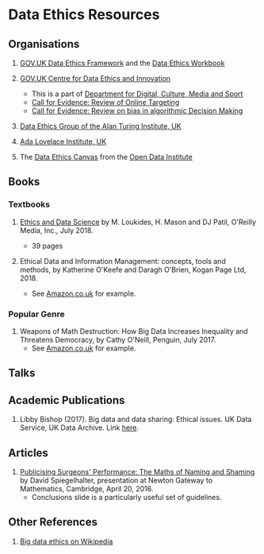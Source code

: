 # Data Ethics Resources

## Organisations

1. [GOV.UK Data Ethics Framework](https://www.gov.uk/government/publications/data-ethics-framework/data-ethics-framework) and the [Data Ethics Workbook](https://www.gov.uk/government/publications/data-ethics-workbook/data-ethics-workbook)

2. [GOV.UK Centre for Data Ethics and Innovation](https://www.gov.uk/government/organisations/centre-for-data-ethics-and-innovation)
   * This is a part of
   [Department for Digital, Culture, Media and Sport](https://www.gov.uk/government/organisations/department-for-digital-culture-media-sport)
   * [Call for Evidence: Review of Online Targeting](https://www.gov.uk/government/publications/the-centre-for-data-ethics-and-innovation-calls-for-evidence-on-online-targeting-and-bias-in-algorithmic-decision-making/centre-for-data-ethics-and-innovation-review-of-online-targeting)
   * [Call for Evidence: Review on bias in algorithmic Decision Making](https://www.gov.uk/government/publications/the-centre-for-data-ethics-and-innovation-calls-for-evidence-on-online-targeting-and-bias-in-algorithmic-decision-making/centre-for-data-ethics-and-innovation-review-on-bias-in-algorithmic-decision-making)
   
3. [Data Ethics Group of the Alan Turing Institute, UK](https://www.turing.ac.uk/research/data-ethics)
   
4. [Ada Lovelace Institute, UK](https://www.adalovelaceinstitute.org)

5. The
   [Data Ethics Canvas](https://theodi.org/article/data-ethics-canvas/)
   from the [Open Data Institute](https://theodi.org)

## Books

### Textbooks

1. [Ethics and Data Science](https://www.oreilly.com/library/view/ethics-and-data/9781492043898/)
   by M. Loukides, H. Mason and DJ Patil, O'Reilly Media, Inc., July 2018.
   	* 39 pages

2. Ethical Data and Information Management: concepts, tools and
   methods, by Katherine O'Keefe and Daragh O'Brien, Kogan Page
   Ltd, 2018.
   	* See [Amazon.co.uk](https://www.amazon.co.uk/Ethical-Data-Information-Management-Concepts/dp/0749482044) for example.

### Popular Genre

1. Weapons of Math Destruction: How Big Data Increases Inequality and
Threatens Democracy, by Cathy O'Neill, Penguin, July 2017.
	* See [Amazon.co.uk](https://www.amazon.co.uk/Weapons-Math-Destruction-Increases-Inequality/dp/0141985410) for example.

## Talks

## Academic Publications

1. Libby Bishop (2017).  Big data and data sharing: Ethical issues. UK Data Service, UK Data Archive.  Link [here](https://ukdataservice.ac.uk/media/604711/big-data-and-data-sharing_ethical-issues.pdf).

## Articles

1. [Publicising Surgeons' Performance: The Maths of Naming and Shaming](https://gateway.newton.ac.uk/presentation/2016-04-20/18966) by David Spiegelhalter, presentation at Newton Gateway to Mathematics, Cambridge, April 20, 2016.
	* Conclusions slide is a particularly useful set of guidelines. 

## Other References

1. [Big data ethics on Wikipedia](https://en.wikipedia.org/wiki/Big_data_ethics)
